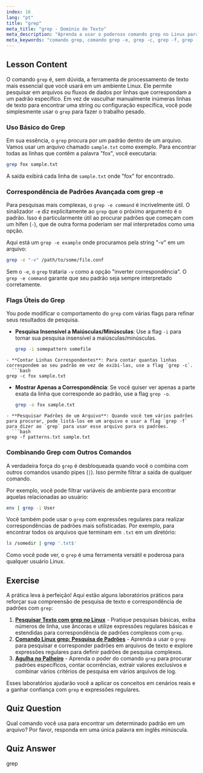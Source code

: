 ```yaml
---
index: 16
lang: "pt"
title: "grep"
meta_title: "grep - Domínio de Texto"
meta_description: "Aprenda a usar o poderoso comando grep no Linux para procurar padrões de texto. Este guia cobre uso básico, o comando grep -e, grep -c para contagem e outras opções essenciais para processamento de texto eficaz."
meta_keywords: "comando grep, comando grep -e, grep -c, grep -f, grep -o, exemplo grep -e, grep linux, procurar texto, correspondência de padrões, processamento de texto, tutorial linux"
---
```


## Lesson Content

O comando `grep` é, sem dúvida, a ferramenta de processamento de texto mais essencial que você usará em um ambiente Linux. Ele permite pesquisar em arquivos ou fluxos de dados por linhas que correspondam a um padrão específico. Em vez de vasculhar manualmente inúmeras linhas de texto para encontrar uma string ou configuração específica, você pode simplesmente usar o `grep` para fazer o trabalho pesado.

### Uso Básico do Grep

Em sua essência, o `grep` procura por um padrão dentro de um arquivo. Vamos usar um arquivo chamado `sample.txt` como exemplo. Para encontrar todas as linhas que contêm a palavra "fox", você executaria:

```bash
grep fox sample.txt
```

A saída exibirá cada linha de `sample.txt` onde "fox" for encontrado.

### Correspondência de Padrões Avançada com grep -e

Para pesquisas mais complexas, o `grep -e command` é incrivelmente útil. O sinalizador `-e` diz explicitamente ao `grep` que o próximo argumento é o padrão. Isso é particularmente útil ao procurar padrões que começam com um hífen (`-`), que de outra forma poderiam ser mal interpretados como uma opção.

Aqui está um `grep -e example` onde procuramos pela string "-v" em um arquivo:

```bash
grep -e "-v" /path/to/some/file.conf
```

Sem o `-e`, o `grep` trataria `-v` como a opção "inverter correspondência". O `grep -e command` garante que seu padrão seja sempre interpretado corretamente.

### Flags Úteis do Grep

You pode modificar o comportamento do `grep` com várias flags para refinar seus resultados de pesquisa.

- **Pesquisa Insensível a Maiúsculas/Minúsculas**: Use a flag `-i` para tornar sua pesquisa insensível a maiúsculas/minúsculas.

  ```bash
  grep -i somepattern somefile
  ```

````
- **Contar Linhas Correspondentes**: Para contar quantas linhas correspondem ao seu padrão em vez de exibi-las, use a flag `grep -c`.
  ```bash
grep -c fox sample.txt
````

- **Mostrar Apenas a Correspondência**: Se você quiser ver apenas a parte exata da linha que corresponde ao padrão, use a flag `grep -o`.

  ```bash
  grep -o fox sample.txt
  ```

````
- **Pesquisar Padrões de um Arquivo**: Quando você tem vários padrões para procurar, pode listá-los em um arquivo e usar a flag `grep -f` para dizer ao `grep` para usar esse arquivo para os padrões.
  ```bash
grep -f patterns.txt sample.txt
````

### Combinando Grep com Outros Comandos

A verdadeira força do `grep` é desbloqueada quando você o combina com outros comandos usando pipes (`|`). Isso permite filtrar a saída de qualquer comando.

Por exemplo, você pode filtrar variáveis de ambiente para encontrar aquelas relacionadas ao usuário:

```bash
env | grep -i User
```

Você também pode usar o `grep` com expressões regulares para realizar correspondências de padrões mais sofisticadas. Por exemplo, para encontrar todos os arquivos que terminam em `.txt` em um diretório:

```bash
ls /somedir | grep '.txt$'
```

Como você pode ver, o `grep` é uma ferramenta versátil e poderosa para qualquer usuário Linux.

## Exercise

A prática leva à perfeição! Aqui estão alguns laboratórios práticos para reforçar sua compreensão de pesquisa de texto e correspondência de padrões com `grep`:

1. **[Pesquisar Texto com grep no Linux](https://labex.io/pt/labs/comptia-search-text-with-grep-in-linux-590841)** - Pratique pesquisas básicas, exiba números de linha, use âncoras e utilize expressões regulares básicas e estendidas para correspondência de padrões complexos com `grep`.
2. **[Comando Linux grep: Pesquisa de Padrões](https://labex.io/pt/labs/linux-linux-grep-command-pattern-searching-219192)** - Aprenda a usar o `grep` para pesquisar e corresponder padrões em arquivos de texto e explore expressões regulares para definir padrões de pesquisa complexos.
3. **[Agulha no Palheiro](https://labex.io/pt/labs/linux-needle-in-the-haystack-388109)** - Aprenda o poder do comando `grep` para procurar padrões específicos, contar ocorrências, extrair valores exclusivos e combinar vários critérios de pesquisa em vários arquivos de log.

Esses laboratórios ajudarão você a aplicar os conceitos em cenários reais e a ganhar confiança com `grep` e expressões regulares.

## Quiz Question

Qual comando você usa para encontrar um determinado padrão em um arquivo? Por favor, responda em uma única palavra em inglês minúscula.

## Quiz Answer

grep
